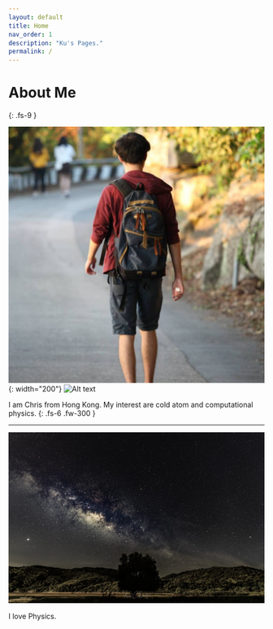 ```yaml
---
layout: default
title: Home
nav_order: 1
description: "Ku's Pages."
permalink: /
---
```


# About Me
{: .fs-9 }

![Alt text](../assets/images/me.jpg){: width="200"}
<img src="../assets/me.jpg" alt="Alt text" width="200"/>

I am Chris from Hong Kong. My interest are cold atom and computational physics.
{: .fs-6 .fw-300 }

---

![](../assets/images/about-background.jpg)

I love Physics.

